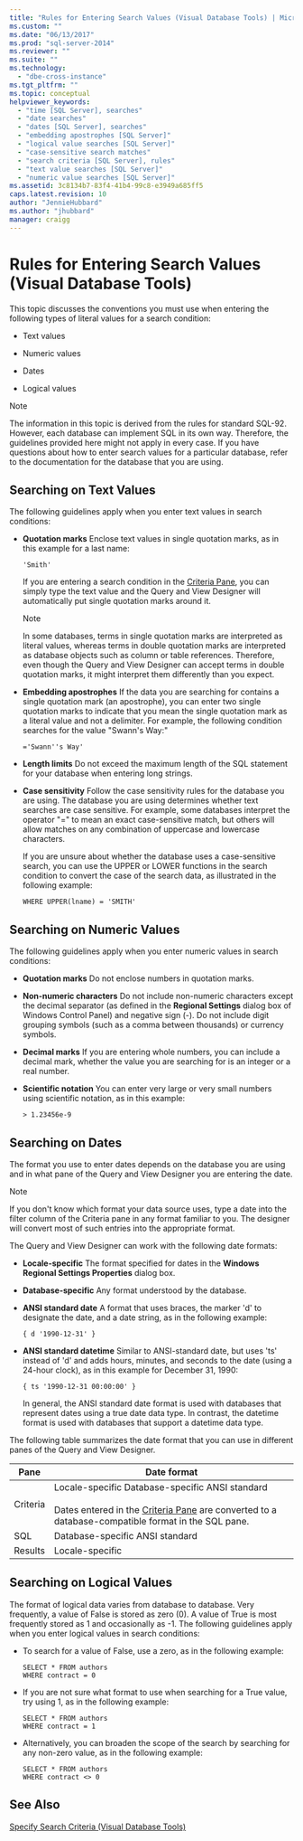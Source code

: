```yaml
---
title: "Rules for Entering Search Values (Visual Database Tools) | Microsoft Docs"
ms.custom: ""
ms.date: "06/13/2017"
ms.prod: "sql-server-2014"
ms.reviewer: ""
ms.suite: ""
ms.technology: 
  - "dbe-cross-instance"
ms.tgt_pltfrm: ""
ms.topic: conceptual
helpviewer_keywords: 
  - "time [SQL Server], searches"
  - "date searches"
  - "dates [SQL Server], searches"
  - "embedding apostrophes [SQL Server]"
  - "logical value searches [SQL Server]"
  - "case-sensitive search matches"
  - "search criteria [SQL Server], rules"
  - "text value searches [SQL Server]"
  - "numeric value searches [SQL Server]"
ms.assetid: 3c8134b7-83f4-41b4-99c8-e3949a685ff5
caps.latest.revision: 10
author: "JennieHubbard"
ms.author: "jhubbard"
manager: craigg
---
```

# Rules for Entering Search Values (Visual Database Tools)
  This topic discusses the conventions you must use when entering the following types of literal values for a search condition:  
  
-   Text values  
  
-   Numeric values  
  
-   Dates  
  
-   Logical values  
  
> [!NOTE]  
>  The information in this topic is derived from the rules for standard SQL-92. However, each database can implement SQL in its own way. Therefore, the guidelines provided here might not apply in every case. If you have questions about how to enter search values for a particular database, refer to the documentation for the database that you are using.  
  
## Searching on Text Values  
 The following guidelines apply when you enter text values in search conditions:  
  
-   **Quotation marks** Enclose text values in single quotation marks, as in this example for a last name:  
  
    ```  
    'Smith'  
    ```  
  
     If you are entering a search condition in the [Criteria Pane](visual-database-tools.md), you can simply type the text value and the Query and View Designer will automatically put single quotation marks around it.  
  
    > [!NOTE]  
    >  In some databases, terms in single quotation marks are interpreted as literal values, whereas terms in double quotation marks are interpreted as database objects such as column or table references. Therefore, even though the Query and View Designer can accept terms in double quotation marks, it might interpret them differently than you expect.  
  
-   **Embedding apostrophes** If the data you are searching for contains a single quotation mark (an apostrophe), you can enter two single quotation marks to indicate that you mean the single quotation mark as a literal value and not a delimiter. For example, the following condition searches for the value "Swann's Way:"  
  
    ```  
    ='Swann''s Way'  
    ```  
  
-   **Length limits** Do not exceed the maximum length of the SQL statement for your database when entering long strings.  
  
-   **Case sensitivity** Follow the case sensitivity rules for the database you are using. The database you are using determines whether text searches are case sensitive. For example, some databases interpret the operator "=" to mean an exact case-sensitive match, but others will allow matches on any combination of uppercase and lowercase characters.  
  
     If you are unsure about whether the database uses a case-sensitive search, you can use the UPPER or LOWER functions in the search condition to convert the case of the search data, as illustrated in the following example:  
  
    ```  
    WHERE UPPER(lname) = 'SMITH'  
    ```  
  
## Searching on Numeric Values  
 The following guidelines apply when you enter numeric values in search conditions:  
  
-   **Quotation marks** Do not enclose numbers in quotation marks.  
  
-   **Non-numeric characters** Do not include non-numeric characters except the decimal separator (as defined in the **Regional Settings** dialog box of Windows Control Panel) and negative sign (-). Do not include digit grouping symbols (such as a comma between thousands) or currency symbols.  
  
-   **Decimal marks** If you are entering whole numbers, you can include a decimal mark, whether the value you are searching for is an integer or a real number.  
  
-   **Scientific notation** You can enter very large or very small numbers using scientific notation, as in this example:  
  
    ```  
    > 1.23456e-9  
    ```  
  
## Searching on Dates  
 The format you use to enter dates depends on the database you are using and in what pane of the Query and View Designer you are entering the date.  
  
> [!NOTE]  
>  If you don't know which format your data source uses, type a date into the filter column of the Criteria pane in any format familiar to you. The designer will convert most of such entries into the appropriate format.  
  
 The Query and View Designer can work with the following date formats:  
  
-   **Locale-specific** The format specified for dates in the **Windows Regional Settings Properties** dialog box.  
  
-   **Database-specific** Any format understood by the database.  
  
-   **ANSI standard date** A format that uses braces, the marker 'd' to designate the date, and a date string, as in the following example:  
  
    ```  
    { d '1990-12-31' }  
    ```  
  
-   **ANSI standard datetime** Similar to ANSI-standard date, but uses 'ts' instead of 'd' and adds hours, minutes, and seconds to the date (using a 24-hour clock), as in this example for December 31, 1990:  
  
    ```  
    { ts '1990-12-31 00:00:00' }  
    ```  
  
     In general, the ANSI standard date format is used with databases that represent dates using a true date data type. In contrast, the datetime format is used with databases that support a datetime data type.  
  
 The following table summarizes the date format that you can use in different panes of the Query and View Designer.  
  
|**Pane**|**Date format**|  
|--------------|---------------------|  
|Criteria|Locale-specific Database-specific ANSI standard<br /><br /> Dates entered in the [Criteria Pane](visual-database-tools.md) are converted to a database-compatible format in the SQL pane.|  
|SQL|Database-specific ANSI standard|  
|Results|Locale-specific|  
  
## Searching on Logical Values  
 The format of logical data varies from database to database. Very frequently, a value of False is stored as zero (0). A value of True is most frequently stored as 1 and occasionally as -1. The following guidelines apply when you enter logical values in search conditions:  
  
-   To search for a value of False, use a zero, as in the following example:  
  
    ```  
    SELECT * FROM authors  
    WHERE contract = 0  
    ```  
  
-   If you are not sure what format to use when searching for a True value, try using 1, as in the following example:  
  
    ```  
    SELECT * FROM authors  
    WHERE contract = 1  
    ```  
  
-   Alternatively, you can broaden the scope of the search by searching for any non-zero value, as in the following example:  
  
    ```  
    SELECT * FROM authors  
    WHERE contract <> 0  
    ```  
  
## See Also  
 [Specify Search Criteria &#40;Visual Database Tools&#41;](specify-search-criteria-visual-database-tools.md)  
  
  